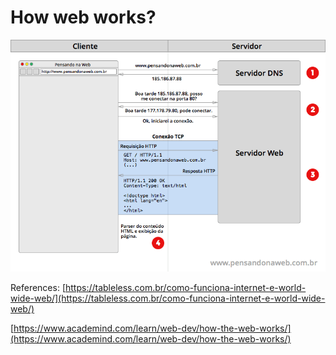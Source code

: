 # How web works?

![How Web Work](https://raw.githubusercontent.com/diegoeis/tableless-static-images/master/2015/10/client-server-approach.png)

References: 
[https://tableless.com.br/como-funciona-internet-e-world-wide-web/](https://tableless.com.br/como-funciona-internet-e-world-wide-web/)

[https://www.academind.com/learn/web-dev/how-the-web-works/](https://www.academind.com/learn/web-dev/how-the-web-works/)